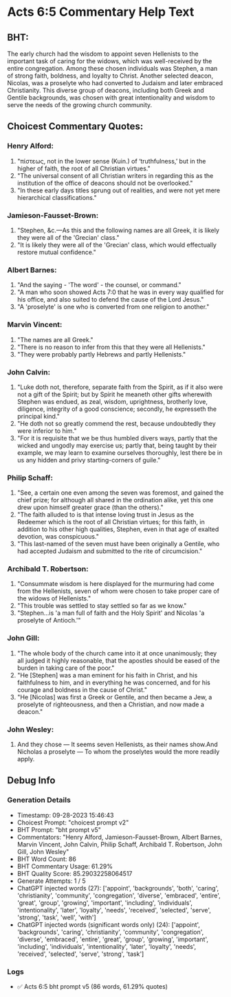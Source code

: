 # Acts 6:5 Commentary Help Text

## BHT:
The early church had the wisdom to appoint seven Hellenists to the important task of caring for the widows, which was well-received by the entire congregation. Among these chosen individuals was Stephen, a man of strong faith, boldness, and loyalty to Christ. Another selected deacon, Nicolas, was a proselyte who had converted to Judaism and later embraced Christianity. This diverse group of deacons, including both Greek and Gentile backgrounds, was chosen with great intentionality and wisdom to serve the needs of the growing church community.

## Choicest Commentary Quotes:
### Henry Alford:
1. "πίστεως, not in the lower sense (Kuin.) of ‘truthfulness,’ but in the higher of faith, the root of all Christian virtues."
2. "The universal consent of all Christian writers in regarding this as the institution of the office of deacons should not be overlooked."
3. "In these early days titles sprung out of realities, and were not yet mere hierarchical classifications."

### Jamieson-Fausset-Brown:
1. "Stephen, &c.—As this and the following names are all Greek, it is likely they were all of the 'Grecian' class."
2. "It is likely they were all of the 'Grecian' class, which would effectually restore mutual confidence."

### Albert Barnes:
1. "And the saying - 'The word' - the counsel, or command."
2. "A man who soon showed Acts 7:0 that he was in every way qualified for his office, and also suited to defend the cause of the Lord Jesus."
3. "A 'proselyte' is one who is converted from one religion to another."

### Marvin Vincent:
1. "The names are all Greek."
2. "There is no reason to infer from this that they were all Hellenists."
3. "They were probably partly Hebrews and partly Hellenists."

### John Calvin:
1. "Luke doth not, therefore, separate faith from the Spirit, as if it also were not a gift of the Spirit; but by Spirit he meaneth other gifts wherewith Stephen was endued, as zeal, wisdom, uprightness, brotherly love, diligence, integrity of a good conscience; secondly, he expresseth the principal kind."
2. "He doth not so greatly commend the rest, because undoubtedly they were inferior to him."
3. "For it is requisite that we be thus humbled divers ways, partly that the wicked and ungodly may exercise us; partly that, being taught by their example, we may learn to examine ourselves thoroughly, lest there be in us any hidden and privy starting-corners of guile."

### Philip Schaff:
1. "See, a certain one even among the seven was foremost, and gained the chief prize; for although all shared in the ordination alike, yet this one drew upon himself greater grace (than the others)." 
2. "The faith alluded to is that intense loving trust in Jesus as the Redeemer which is the root of all Christian virtues; for this faith, in addition to his other high qualities, Stephen, even in that age of exalted devotion, was conspicuous."
3. "This last-named of the seven must have been originally a Gentile, who had accepted Judaism and submitted to the rite of circumcision."

### Archibald T. Robertson:
1. "Consummate wisdom is here displayed for the murmuring had come from the Hellenists, seven of whom were chosen to take proper care of the widows of Hellenists."
2. "This trouble was settled to stay settled so far as we know."
3. "Stephen...is 'a man full of faith and the Holy Spirit' and Nicolas 'a proselyte of Antioch.'"

### John Gill:
1. "The whole body of the church came into it at once unanimously; they all judged it highly reasonable, that the apostles should be eased of the burden in taking care of the poor."
2. "He [Stephen] was a man eminent for his faith in Christ, and his faithfulness to him, and in everything he was concerned, and for his courage and boldness in the cause of Christ."
3. "He [Nicolas] was first a Greek or Gentile, and then became a Jew, a proselyte of righteousness, and then a Christian, and now made a deacon."

### John Wesley:
1. And they chose — It seems seven Hellenists, as their names show.And Nicholas a proselyte — To whom the proselytes would the more readily apply.


## Debug Info
### Generation Details
- Timestamp: 09-28-2023 15:46:43
- Choicest Prompt: "choicest prompt v2"
- BHT Prompt: "bht prompt v5"
- Commentators: "Henry Alford, Jamieson-Fausset-Brown, Albert Barnes, Marvin Vincent, John Calvin, Philip Schaff, Archibald T. Robertson, John Gill, John Wesley"
- BHT Word Count: 86
- BHT Commentary Usage: 61.29%
- BHT Quality Score: 85.29032258064517
- Generate Attempts: 1 / 5
- ChatGPT injected words (27):
	['appoint', 'backgrounds', 'both', 'caring', 'christianity', 'community', 'congregation', 'diverse', 'embraced', 'entire', 'great', 'group', 'growing', 'important', 'including', 'individuals', 'intentionality', 'later', 'loyalty', 'needs', 'received', 'selected', 'serve', 'strong', 'task', 'well', 'with']
- ChatGPT injected words (significant words only) (24):
	['appoint', 'backgrounds', 'caring', 'christianity', 'community', 'congregation', 'diverse', 'embraced', 'entire', 'great', 'group', 'growing', 'important', 'including', 'individuals', 'intentionality', 'later', 'loyalty', 'needs', 'received', 'selected', 'serve', 'strong', 'task']

### Logs
- ✅ Acts 6:5 bht prompt v5 (86 words, 61.29% quotes)